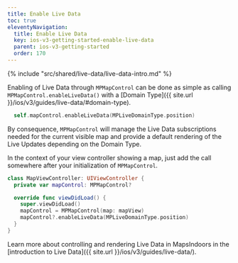 ```yaml
---
title: Enable Live Data
toc: true
eleventyNavigation:
  title: Enable Live Data
  key: ios-v3-getting-started-enable-live-data
  parent: ios-v3-getting-started
  order: 170
---
```


{% include "src/shared/live-data/live-data-intro.md" %}

Enabling of Live Data through `MPMapControl` can be done as simple as calling `MPMapControl.enableLiveData()` with a [Domain Type]({{ site.url }}/ios/v3/guides/live-data/#domain-type).

```swift
  self.mapControl.enableLiveData(MPLiveDomainType.position)
```

By consequence, `MPMapControl` will manage the Live Data subscriptions needed for the current visible map and provide a default rendering of the Live Updates depending on the Domain Type.

In the context of your view controller showing a map, just add the call somewhere after your initialization of `MPMapControl`.

```swift
class MapViewController: UIViewController {
  private var mapControl: MPMapControl?

  override func viewDidLoad() {
    super.viewDidLoad()
    mapControl = MPMapControl(map: mapView)
    mapControl?.enableLiveData(MPLiveDomainType.position)
  }
}
```

Learn more about controlling and rendering Live Data in MapsIndoors in the [introduction to Live Data]({{ site.url }}/ios/v3/guides/live-data/).
